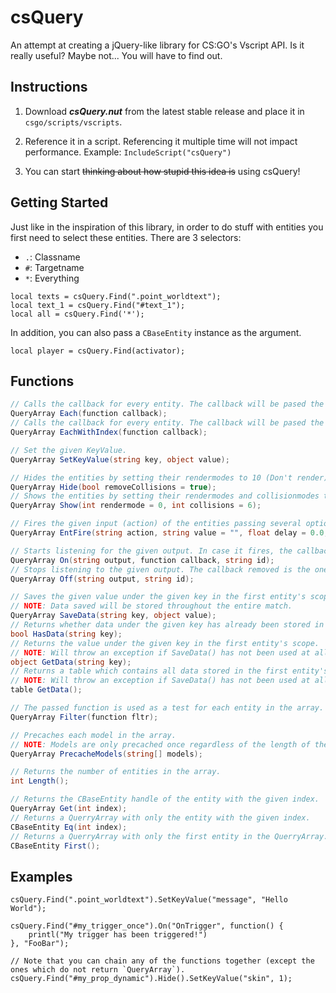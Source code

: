 # csQuery

An attempt at creating a jQuery-like library for CS:GO's Vscript API. Is it really useful? Maybe not... You will have to find out.

## Instructions

1. Download ***csQuery.nut*** from the latest stable release and place it in `csgo/scripts/vscripts`.

2. Reference it in a script. Referencing it multiple time will not impact performance.
   Example: `IncludeScript("csQuery")`

3. You can start ~~thinking about how stupid this idea is~~ using csQuery!

## Getting Started

Just like in the inspiration of this library, in order to do stuff with entities you first need to select these entities.
There are 3 selectors:

- `.`: Classname
- `#`: Targetname
- `*`: Everything

```squirrel
local texts = csQuery.Find(".point_worldtext");
local text_1 = csQuery.Find("#text_1");
local all = csQuery.Find('*');
```

In addition, you can also pass a `CBaseEntity` instance as the argument.

```squirrel
local player = csQuery.Find(activator);
```

## Functions

```cs
// Calls the callback for every entity. The callback will be pased the CBaseEntity as an argument.
QueryArray Each(function callback);
// Calls the callback for every entity. The callback will be pased the CBaseEntity and the index of it in the array as an argument.
QueryArray EachWithIndex(function callback);

// Set the given KeyValue.
QueryArray SetKeyValue(string key, object value);

// Hides the entities by setting their rendermodes to 10 (Don't render) and, if not asked otherwise, solidity to 0 (Not solid).
QueryArray Hide(bool removeCollisions = true);
// Shows the entities by setting their rendermodes and collisionmodes to the default/given ones.
QueryArray Show(int rendermode = 0, int collisions = 6);

// Fires the given input (action) of the entities passing several optional parameters if given.
QueryArray EntFire(string action, string value = "", float delay = 0.0, CBaseEntity activator = null, CBaseEntity caller = null);

// Starts listening for the given output. In case it fires, the callback is called. The id is used to stop listening.
QueryArray On(string output, function callback, string id);
// Stops listening to the given output. The callback removed is the one identified with the id.
QueryArray Off(string output, string id);

// Saves the given value under the given key in the first entity's scope. 
// NOTE: Data saved will be stored throughout the entire match.
QueryArray SaveData(string key, object value);
// Returns whether data under the given key has already been stored in the first entity's scope.
bool HasData(string key);
// Returns the value under the given key in the first entity's scope. 
// NOTE: Will throw an exception if SaveData() has not been used at all.
object GetData(string key);
// Returns a table which contains all data stored in the first entity's scope through SaveData().
// NOTE: Will throw an exception if SaveData() has not been used at all.
table GetData();

// The passed function is used as a test for each entity in the array. `this` (environment object) is the current entity.
QueryArray Filter(function fltr);

// Precaches each model in the array. 
// NOTE: Models are only precached once regardless of the length of the array.
QueryArray PrecacheModels(string[] models);

// Returns the number of entities in the array.
int Length();

// Returns the CBaseEntity handle of the entity with the given index.
QueryArray Get(int index);
// Returns a QuerryArray with only the entity with the given index.
CBaseEntity Eq(int index);
// Returns a QuerryArray with only the first entity in the QuerryArray.
CBaseEntity First();
```

## Examples

```squirrel
csQuery.Find(".point_worldtext").SetKeyValue("message", "Hello World");

csQuery.Find("#my_trigger_once").On("OnTrigger", function() {
    printl("My trigger has been triggered!")
}, "FooBar");

// Note that you can chain any of the functions together (except the ones which do not return `QueryArray`).
csQuery.Find("#my_prop_dynamic").Hide().SetKeyValue("skin", 1);
```
